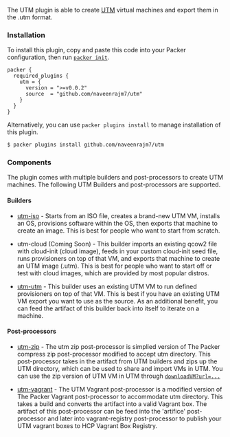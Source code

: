 The UTM plugin is able to create
[UTM](https://mac.getutm.app/) virtual machines and export them in
the .utm format.

### Installation

To install this plugin, copy and paste this code into your Packer configuration, then run [`packer init`](https://www.packer.io/docs/commands/init).

```hcl
packer {
  required_plugins {
    utm = {
      version = ">=v0.0.2"
      source  = "github.com/naveenrajm7/utm"
    }
  }
}
```

Alternatively, you can use `packer plugins install` to manage installation of this plugin.

```sh
$ packer plugins install github.com/naveenrajm7/utm
```

### Components

The plugin comes with multiple builders and post-processors to create UTM machines.
The following UTM Builders and post-processors are supported.

#### Builders

- [utm-iso](builders/iso.mdx) - Starts from an ISO file, creates a brand-new UTM VM, installs an OS, provisions software within the OS, then exports that machine to create an image. 
This is best for people who want to start from scratch.

- utm-cloud (Coming Soon) - This builder imports
  an existing qcow2 file with cloud-init (cloud image), 
  feeds in your custom cloud-init seed file, 
  runs provisioners on top of that VM, 
  and exports that machine to create an UTM image (.utm). 
  This is best for people who want to start off or test with cloud images,
  which are provided by most popular distros.

- [utm-utm](builders/utm.mdx) - This builder uses an existing UTM VM to run defined provisioners on top of that VM.
  This is best if you have an existing
  UTM VM export you want to use as the source. 
  As an additional benefit, 
  you can feed the artifact of this builder back into itself to
  iterate on a machine.

#### Post-processors

- [utm-zip](post-processors/zip.mdx) - The utm zip post-processor is 
simplied version of The Packer compress zip post-processor modified to accept utm directory. This post-processor takes 
in the artifact from UTM builders and zips up the UTM directory, which
can be used to share and import VMs in UTM.
You can use the zip version of UTM VM in UTM through [`downloadVM?url=...`](https://docs.getutm.app/advanced/remote-control/)

- [utm-vagrant](post-processors/vagrant.mdx) - The UTM Vagrant post-processor is a modified version of The Packer Vagrant post-processor to accommodate utm directory.
This takes a build and converts the artifact into a valid Vagrant box. The artifact of this post-processor can be feed into the 'artifice' post-processor and later into vagrant-registry post-processor to publish your UTM vagrant boxes to HCP Vagrant Box Registry.